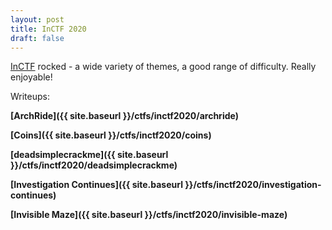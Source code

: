```yaml
---
layout: post
title: InCTF 2020
draft: false
---
```


[InCTF](https://ctftime.org/event/981) rocked - a wide variety of themes, a good range of difficulty. Really enjoyable!

Writeups:

**[ArchRide]({{ site.baseurl }}/ctfs/inctf2020/archride)**

**[Coins]({{ site.baseurl }}/ctfs/inctf2020/coins)**

**[deadsimplecrackme]({{ site.baseurl }}/ctfs/inctf2020/deadsimplecrackme)**

**[Investigation Continues]({{ site.baseurl }}/ctfs/inctf2020/investigation-continues)**

**[Invisible Maze]({{ site.baseurl }}/ctfs/inctf2020/invisible-maze)**
